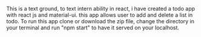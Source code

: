 This is a text ground, to text intern ability in react, i have created a todo app with react js and material-ui. 
this app allows user to add and delete a list in todo.
To run this app clone or download the zip file, change the directory in your terminal and run "npm start" to have it served on your localhost.
